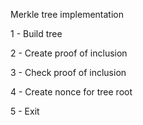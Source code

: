 <p>Merkle tree implementation</p>

<p> 1 - Build tree</p>
<p> 2 - Create proof of inclusion</p>
<p> 3 - Check proof of inclusion</p>
<p> 4 - Create nonce for tree root</p>
<p> 5 - Exit</p>
